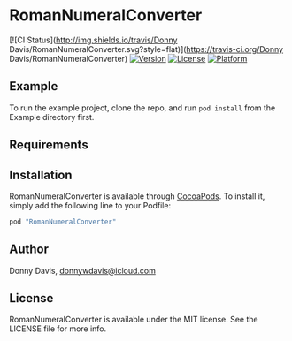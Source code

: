# RomanNumeralConverter

[![CI Status](http://img.shields.io/travis/Donny Davis/RomanNumeralConverter.svg?style=flat)](https://travis-ci.org/Donny Davis/RomanNumeralConverter)
[![Version](https://img.shields.io/cocoapods/v/RomanNumeralConverter.svg?style=flat)](http://cocoapods.org/pods/RomanNumeralConverter)
[![License](https://img.shields.io/cocoapods/l/RomanNumeralConverter.svg?style=flat)](http://cocoapods.org/pods/RomanNumeralConverter)
[![Platform](https://img.shields.io/cocoapods/p/RomanNumeralConverter.svg?style=flat)](http://cocoapods.org/pods/RomanNumeralConverter)

## Example

To run the example project, clone the repo, and run `pod install` from the Example directory first.

## Requirements

## Installation

RomanNumeralConverter is available through [CocoaPods](http://cocoapods.org). To install
it, simply add the following line to your Podfile:

```ruby
pod "RomanNumeralConverter"
```

## Author

Donny Davis, donnywdavis@icloud.com

## License

RomanNumeralConverter is available under the MIT license. See the LICENSE file for more info.
